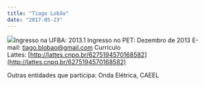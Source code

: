 ```yaml
---
title: "Tiago Lobão"
date: "2017-05-23"
---
```


![](images/servletrecuperafoto-150x150.jpg)Ingresso na UFBA: 2013.1 Ingresso no PET: Dezembro de 2013 E-mail: [tiago.blobao@gmail.com](http://gmail.com/) Currículo Lattes: [http://lattes.cnpq.br/6275194570168582](http://lattes.cnpq.br/6275194570168582)

Outras entidades que participa: Onda Elétrica, CAEEL
